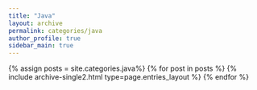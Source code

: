 ```yaml
---
title: "Java"
layout: archive
permalink: categories/java
author_profile: true
sidebar_main: true
---
```


{% assign posts = site.categories.java%}
{% for post in posts %} {% include archive-single2.html type=page.entries_layout %} {% endfor %}
